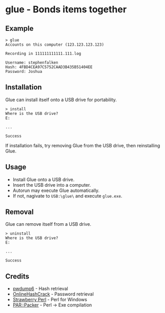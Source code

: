 # glue - Bonds items together

## Example

	> glue
	Accounts on this computer (123.123.123.123)

	Recording in 111111111111.111.log

	Username: stephenfalken
	Hash: 4FBD4CEA97C5752CAAD3B435B51404EE
	Password: Joshua

## Installation

Glue can install itself onto a USB drive for portability.

	> install
	Where is the USB drive?
	E:

	...

	Success

If installation fails, try removing Glue from the USB drive, then reinstalling Glue.

## Usage

 * Install Glue onto a USB drive.
 * Insert the USB drive into a computer.
 * Autorun may execute Glue automatically.
 * If not, nagivate to `USB:\glue\` and execute `glue.exe`.

## Removal

Glue can remove itself from a USB drive.

	> uninstall
	Where is the USB drive?
	E:

	...

	Success

## Credits

 * [pwdump6](http://www.foofus.net/~fizzgig/pwdump/) - Hash retrieval
 * [OnlineHashCrack](http://www.onlinehashcrack.com/) - Password retrieval
 * [Strawberry Perl](http://strawberryperl.com/) - Perl for Windows
 * [PAR::Packer](http://search.cpan.org/~rschupp/PAR-Packer-1.012/lib/PAR/Packer.pm) - Perl -> Exe compilation